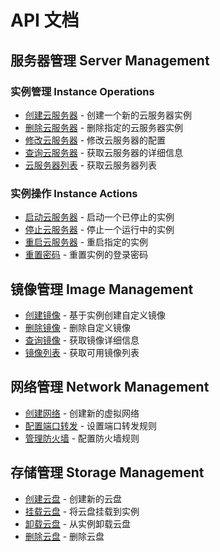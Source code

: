 # API 文档

## 服务器管理 Server Management

### 实例管理 Instance Operations
- [创建云服务器](./server/create-server.md) - 创建一个新的云服务器实例
- [删除云服务器](./server/delete-server.md) - 删除指定的云服务器实例
- [修改云服务器](./server/update-server.md) - 修改云服务器的配置
- [查询云服务器](./server/get-server.md) - 获取云服务器的详细信息
- [云服务器列表](./server/list-servers.md) - 获取云服务器列表

### 实例操作 Instance Actions
- [启动云服务器](./server/start-server.md) - 启动一个已停止的实例
- [停止云服务器](./server/stop-server.md) - 停止一个运行中的实例
- [重启云服务器](./server/restart-server.md) - 重启指定的实例
- [重置密码](./server/reset-password.md) - 重置实例的登录密码

## 镜像管理 Image Management
- [创建镜像](./image/create-image.md) - 基于实例创建自定义镜像
- [删除镜像](./image/delete-image.md) - 删除自定义镜像
- [查询镜像](./image/get-image.md) - 获取镜像详细信息
- [镜像列表](./image/list-images.md) - 获取可用镜像列表

## 网络管理 Network Management
- [创建网络](./network/create-network.md) - 创建新的虚拟网络
- [配置端口转发](./network/port-forward.md) - 设置端口转发规则
- [管理防火墙](./network/firewall.md) - 配置防火墙规则

## 存储管理 Storage Management
- [创建云盘](./storage/create-volume.md) - 创建新的云盘
- [挂载云盘](./storage/attach-volume.md) - 将云盘挂载到实例
- [卸载云盘](./storage/detach-volume.md) - 从实例卸载云盘
- [删除云盘](./storage/delete-volume.md) - 删除云盘
